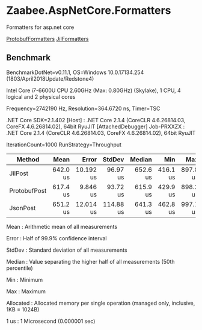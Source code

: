 # Zaabee.AspNetCore.Formatters

Formatters for asp.net core

[ProtobufFormatters](https://github.com/Mutuduxf/Zaabee.AspNetCore.Formatters/tree/master/Zaabee.AspNetCore.Formatters.Protobuf)
[JilFormatters](https://github.com/Mutuduxf/Zaabee.AspNetCore.Formatters/tree/master/Zaabee.AspNetCore.Formatters.Jil)

## Benchmark

BenchmarkDotNet=v0.11.1, OS=Windows 10.0.17134.254 (1803/April2018Update/Redstone4)

Intel Core i7-6600U CPU 2.60GHz (Max: 0.80GHz) (Skylake), 1 CPU, 4 logical and 2 physical cores

Frequency=2742190 Hz, Resolution=364.6720 ns, Timer=TSC

.NET Core SDK=2.1.402
  [Host]     : .NET Core 2.1.4 (CoreCLR 4.6.26814.03, CoreFX 4.6.26814.02), 64bit RyuJIT  [AttachedDebugger]
  Job-PRXXZX : .NET Core 2.1.4 (CoreCLR 4.6.26814.03, CoreFX 4.6.26814.02), 64bit RyuJIT

IterationCount=1000  RunStrategy=Throughput

|       Method |     Mean |     Error |    StdDev |   Median |      Min |      Max | Allocated |
|------------- |---------:|----------:|----------:|---------:|---------:|---------:|----------:|
|      JilPost | 642.0 us | 10.192 us |  96.97 us | 652.6 us | 416.1 us | 897.8 us |  16.96 KB |
| ProtobufPost | 617.4 us |  9.846 us |  93.72 us | 615.9 us | 429.9 us | 898.2 us |  14.09 KB |
|     JsonPost | 651.2 us | 12.014 us | 114.88 us | 641.3 us | 462.8 us | 997.7 us |  22.56 KB |

  Mean      : Arithmetic mean of all measurements

  Error     : Half of 99.9% confidence interval

  StdDev    : Standard deviation of all measurements

  Median    : Value separating the higher half of all measurements (50th percentile)

  Min       : Minimum

  Max       : Maximum

  Allocated : Allocated memory per single operation (managed only, inclusive, 1KB = 1024B)
  
  1 us      : 1 Microsecond (0.000001 sec)
